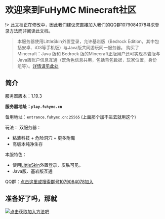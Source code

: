 # 欢迎来到FuHyMC Minecraft社区

!> 此文档正在修改中，因此我们建议您直接加入我们的QQ群1079084078寻求登录方法而非阅读此文档。
> 本服务器使用LittleSkin外置登录，允许基岩版（Bedrock Edition，其中包括安卓、iOS等手机版）与Java版共同游玩同一服务器。
> 购买了Minecraft：Java 版和 Bedrock 版的Minecraft正版用户还可实现基岩版与Java版账户信息互通（既角色信息共用，包括背包数据，玩家位置，身份组等）。[详情请见此处](geyser-data-interchange)

## 简介

服务器版本：1.19.3

**服务器地址：`play.fuhymc.cn`**

备用地址：`entrance.fuhymc.cn:25565` \(上面那个加不进去就用这个\)

玩法：
双服务器：
- 粘液科技 + 危险洞穴 + 更多附魔
- 高版本纯净生存

本服特色：
- 使用[LittleSkin](https://littleskin.cn/)外置登录，皮肤可见。
- Java版、基岩版互通

QQ群：[点击这里或搜索群号1079084078加入](https://jq.qq.com/?_wv=1027&k=bw6B6MKN)

## 准备好了吗，那就

[![点击获取加入方法吧](https://cdn.jsdelivr.net/gh/dixiatielu/fuhymc-docs/.gitbook/assets/click-to-join@latest.png)](how-to-join)
